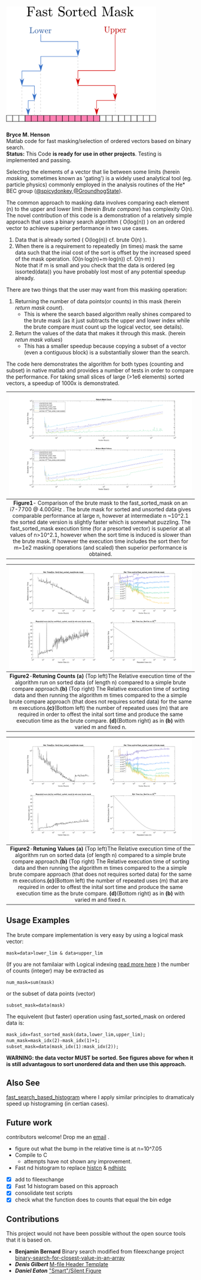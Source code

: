 # <img src="logo.png" alt="logo" width="400"/> 
**Bryce M. Henson**  
Matlab code for fast masking/selection of ordered vectors based on binary search.  
**Status:** This Code **is ready for use in other projects**. Testing is implemented and passing.  

Selecting the elements of a vector that lie between some limits (herein *masking*, sometimes known as 'gating') is a widely used analytical tool (eg. particle physics) commonly employed in the analysis routines of the He* BEC group ([@spicydonkey](https://github.com/spicydonkey/hebec_essentials),[@GroundhogState](https://github.com/GroundhogState)). 

The common approach to masking data involves comparing each element (n) to the upper and lower limit (herein *Brute compare*) has complexity O(n). The novel contribution of this code is a demonstration of a relatively simple approach that uses a binary search algorithm ( O(log(n)) ) on an ordered vector to achieve superior performance in two use cases. 
1. Data that is already sorted ( O(log(n)) cf. brute O(n) ).
2. When there is a requirement to repeatedly (m times) mask the same data such that the inial cost of the sort is offset by the increased speed of the mask operation. (O(n·log(n)+m·log(n)) cf. O(n·m) )  
Note that if m is small and you check that the data is ordered (eg issorted(data)) you have probably lost most of any potential speedup already.

There are two things that the user may want from this masking operation:
1. Returning the number of data points(or counts) in this mask (herein *return mask count*).
   * This is where the search based algorithm really shines compared to the brute mask (as it just subtracts the upper and lower index while the brute compare must count up the logical vector, see details).
2. Return the values of the data that makes it through this mask. (herein *retun mask values*)
   * This has a smaller speedup because copying a subset of a vector (even a contiguous block) is a substantially slower than the search.

The code here demonstrates the algorithm for both types (counting and subset) in native matlab and provides a number of tests in order to compare the performance.
For taking small slices of large (>1e6 elements) sorted vectors, a speedup of 1000x is demonstrated.

| ![A comparison of various masking approaches](fig1.png "Fig1") | 
|:--:| 
 **Figure1**- Comparison of the brute mask to the fast_sorted_mask on an i7-7700 @ 4.00GHz . The brute mask for sorted and unsorted data gives comparable performance at large n, however at intermediate n \~10^2.1 the sorted date version is slightly faster which is somewhat puzzling. The fast_sorted_mask execution time (for a presorted vector) is superior at all values of n>10^2.1, however when the sort time is induced is slower than the brute mask. If however the execution time includes the sort then for m=1e2 masking operations (and scaled) then superior performance is obtained.  |


| ![A comparison of various masking approaches](fig2.png "Fig2") | 
|:--:| 
| **Figure2**-**Retuning Counts** **(a)** (Top left)The Relative execution time of the algorithm run on sorted data (of length n) compared to a simple brute compare approach.**(b)** (Top right) The Relative execution time of sorting data and then running the algorithm m times compared to the a simple brute compare approach (that does not requires sorted data) for the same m executions.**(c)**(Bottom left) the number of repeated uses (m) that are required in order to offest the inital sort time and produce the same execution time as the brute compare. **(d)**(Bottom right) as in **(b)** with varied m and fixed n.  |


| ![A comparison of various masking approaches](fig3.png "Fig3") | 
|:--:| 
| **Figure2**-**Retuning Values** **(a)** (Top left)The Relative execution time of the algorithm run on sorted data (of length n) compared to a simple brute compare approach.**(b)** (Top right) The Relative execution time of sorting data and then running the algorithm m times compared to the a simple brute compare approach (that does not requires sorted data) for the same m executions.**(c)**(Bottom left) the number of repeated uses (m) that are required in order to offest the inital sort time and produce the same execution time as the brute compare. **(d)**(Bottom right) as in **(b)** with varied m and fixed n.  |

## Usage Examples
The brute compare implementation is very easy by using a logical mask vector:
```
mask=data>lower_lim & data<upper_lim 
```
(If you are not familaiar with Logical indexing [read more here](https://blogs.mathworks.com/loren/2013/02/20/logical-indexing-multiple-conditions/)  )
the number of counts (integer) may be extracted as
```
num_mask=sum(mask)
```
or the subset of data points (vector)
```
subset_mask=data(mask)
```
The equivelent (but faster) operation using fast_sorted_mask on ordered data is:
```
mask_idx=fast_sorted_mask(data,lower_lim,upper_lim);
num_mask=mask_idx(2)-mask_idx(1)+1;
subset_mask=data(mask_idx(1):mask_idx(2)); 
```
**WARNING: the data vector MUST be sorted. See figures above for when it is still advantagous to sort unordered data and then use this approach.**

## Also See
[fast_search_based_histogram](https://github.com/brycehenson/fast_search_based_histogram) where I apply similar principles to dramaticaly speed up histograming (in certian cases). 

## Future work
contributors welcome! Drop me an [email](mailto:bryce.m.henson+github.fast_sorted_maske@gmail.com?subject=I%20would%20Like%20to%20Contribute[github][fast_sorted_mask]) .
- figure out what the bump in the relative time is at n=10^7.05 
- Compile to C
  - attempts have not shown any improvement.
- Fast nd histogram to replace [histcn](https://au.mathworks.com/matlabcentral/fileexchange/23897-n-dimensional-histogram?focused=5198474&tab=function) & [ndhistc](https://au.mathworks.com/matlabcentral/fileexchange/3957-ndhistc)
- [x] add to fileexchange
- [x] Fast 1d histogram based on this approach
- [x] consolidate test scripts
- [x] check what the function does to counts that equal the bin edge
  
## Contributions
This project would not have been possible without the open source tools that it is based on.
- **Benjamin Bernard** Binary search modified from fileexchange project [binary-search-for-closest-value-in-an-array](https://au.mathworks.com/matlabcentral/fileexchange/37915-binary-search-for-closest-value-in-an-array)
- ***Denis Gilbert***    [M-file Header Template](https://au.mathworks.com/matlabcentral/fileexchange/4908-m-file-header-template)
- ***Daniel Eaton***     ["Smart"/Silent Figure](https://au.mathworks.com/matlabcentral/fileexchange/8919-smart-silent-figure)
